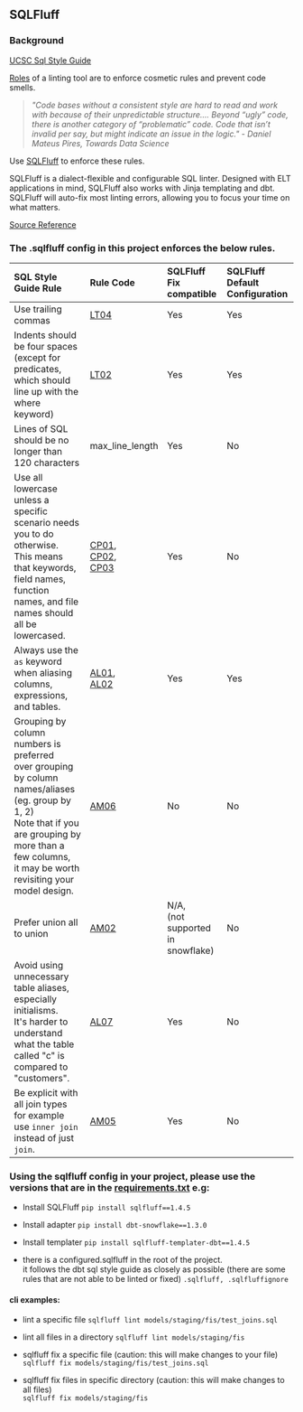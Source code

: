 ## SQLFluff

### Background

[UCSC Sql Style Guide](https://github.com/cdp-ucsc/dbt-pilot/wiki/Style-Guide-Draft#sql-style-guide)

[Roles](https://towardsdatascience.com/sqlfluff-the-linter-for-modern-sql-8f89bd2e9117) of a linting tool are to enforce cosmetic rules and prevent code smells.
> *"Code bases without a consistent style are hard to read and work with because of their unpredictable structure....
Beyond “ugly” code, there is another category of “problematic” code. Code that isn’t invalid per say, but might indicate an issue in the logic." - Daniel Mateus Pires, Towards Data Science*

Use [SQLFluff](https://docs.sqlfluff.com/en/stable/) to enforce these rules.

SQLFluff is a dialect-flexible and configurable SQL linter. Designed with ELT applications in mind, SQLFluff also works with Jinja templating and dbt. SQLFluff will auto-fix most linting errors, allowing you to focus your time on what matters.

[Source Reference](https://github.com/sqlfluff/sqlfluff#readme)

### The .sqlfluff config in this project enforces the below rules.

| **SQL Style Guide Rule** | **Rule Code** | **SQLFluff Fix compatible** | **SQLFluff Default Configuration** |
|:---|:---|:---|:---|
| Use trailing commas | [LT04](https://docs.sqlfluff.com/en/stable/rules.html#sqlfluff.rules.sphinx.Rule_LT04) | Yes | Yes |
| Indents should be four spaces <br>(except for predicates, which should line up with the where keyword) | [LT02](https://docs.sqlfluff.com/en/stable/rules.html#sqlfluff.rules.sphinx.Rule_LT02) | Yes | Yes |
| Lines of SQL should be no longer than 120 characters | max_line_length | Yes | No |
| Use all lowercase unless a specific scenario needs you to do otherwise. <br>This means that keywords, field names, function names, and file names should all be lowercased. | [CP01](https://docs.sqlfluff.com/en/stable/rules.html#sqlfluff.rules.sphinx.Rule_CP01),<br> [CP02](https://docs.sqlfluff.com/en/stable/rules.html#sqlfluff.rules.sphinx.Rule_CP02), <br> [CP03](https://docs.sqlfluff.com/en/stable/rules.html#sqlfluff.rules.sphinx.Rule_CP03) | Yes | No |
| Always use the `as` keyword when aliasing columns, expressions, and tables. | [AL01](https://docs.sqlfluff.com/en/stable/rules.html#sqlfluff.rules.sphinx.Rule_AL01), <br> [AL02](https://docs.sqlfluff.com/en/stable/rules.html#sqlfluff.rules.sphinx.Rule_AL02) | Yes | Yes |
| Grouping by column numbers is preferred <br> over grouping by column names/aliases (eg. group by 1, 2) <br>Note that if you are grouping by more than a few columns, <br>it may be worth revisiting your model design. | [AM06](https://docs.sqlfluff.com/en/stable/rules.html#sqlfluff.rules.sphinx.Rule_AM06) | No | No |
| Prefer union all to union| [AM02](https://docs.sqlfluff.com/en/stable/rules.html#sqlfluff.rules.sphinx.Rule_AM02) | N/A,<br>(not supported in snowflake)  | No |
| Avoid using unnecessary table aliases, especially initialisms.<br> It's harder to understand what the table called "c" is <br>compared to "customers". | [AL07](https://docs.sqlfluff.com/en/stable/rules.html#rule-AL07) | Yes | No |
| Be explicit with all join types <br> for example use `inner join` instead of just `join`. | [AM05](https://docs.sqlfluff.com/en/stable/rules.html#rule-AM05) | Yes | No |


### Using the sqlfluff config in your project, please use the versions that are in the [requirements.txt](https://github.com/cdp-ucsc/dbt-pilot/blob/main/requirements.txt) e.g: 

- Install  SQLFluff
`pip install sqlfluff==1.4.5`
 
- Install adapter
`pip install dbt-snowflake==1.3.0`

- Install templater
`pip install sqlfluff-templater-dbt==1.4.5`

- there is a configured.sqlfluff in the root of the project.  
it follows the dbt sql style guide as closely as possible (there are some rules that are not able to be linted or fixed)
`.sqlfluff, .sqlfluffignore`

#### cli examples:
- lint a specific file
`sqlfluff lint models/staging/fis/test_joins.sql`

- lint all files in a directory
`sqlfluff lint models/staging/fis`

- sqlfluff fix a specific file (caution: this will make changes to your file)
`sqlfluff fix models/staging/fis/test_joins.sql`

- sqlfluff fix files in specific directory (caution: this will make changes to all files)<br>
`sqlfluff fix models/staging/fis`